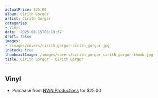 ```yaml
---
actualPrice: $25.00
album: Cirith Gorgor
artist: Cirith Gorgor
categories:
- Vinyl
date: '2025-08-15T05:19:37'
draft: false
images:
- /images/covers/cirith_gorgor-cirith_gorgor.jpg
inStock: true
thumbnailImage: /images/covers/cirith_gorgor-cirith_gorgor-thumb.jpg
title: Cirith Gorgor - Cirith Gorgor
---
```


## Vinyl
* Purchase from [NWN Productions](http://shop.nwnprod.com/index.php?route=product/product&path=75&product_id=51980&sort=pd.name&order=ASC) for $25.00
